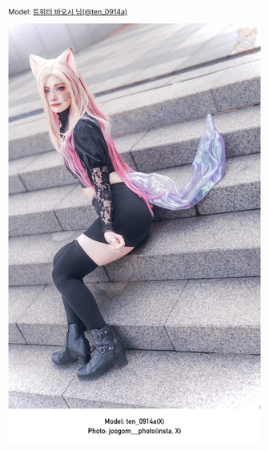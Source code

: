 ﻿---
dddd: 2024.06.08 부코페 토
nickname: 바오시
sns_type: x
sns_id: ten_0914a
---

<a name="ten_0914a"></a>
Model: <a href="https://x.com/ten_0914a" target="_blank">트위터 바오시 님(@ten_0914a)</a>

![IMG0679.jpg](/assets/img/2024/06-08/바오시/IMG0679.jpg)